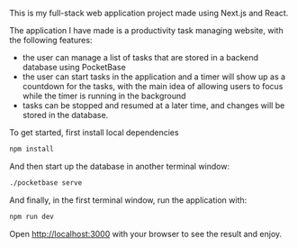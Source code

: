 This is my full-stack web application project made using Next.js and React. 

The application I have made is a productivity task managing website, with the following features:
  - the user can manage a list of tasks that are stored in a backend database using PocketBase
  - the user can start tasks in the application and a timer will show up as a countdown for the tasks, with the main idea of allowing users to focus while the timer is running in the background
  - tasks can be stopped and resumed at a later time, and changes will be stored in the database.

To get started, first install local dependencies

```bash
npm install
```

And then start up the database in another terminal window:

```bash
./pocketbase serve
```

And finally, in the first terminal window, run the application with:

```bash
npm run dev
```

Open [http://localhost:3000](http://localhost:3000) with your browser to see the result and enjoy.

